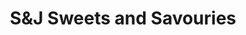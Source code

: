 ---
title: "S&J Sweets and Savouries"
url: /aldershot/sandj-sweets-and-savouries/
shop: confectionery
---